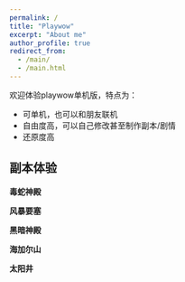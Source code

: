 ```yaml
---
permalink: /
title: "Playwow"
excerpt: "About me"
author_profile: true
redirect_from: 
  - /main/
  - /main.html
---
```


欢迎体验playwow单机版，特点为：
* 可单机，也可以和朋友联机
* 自由度高，可以自己修改甚至制作副本/剧情
* 还原度高

## 副本体验
**毒蛇神殿**


**风暴要塞**


**黑暗神殿**


**海加尔山**


**太阳井**



